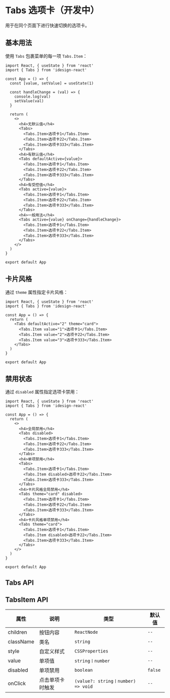 # Tabs 选项卡（开发中）

用于在同个页面下进行快速切换的选项卡。

## 基本用法

使用 `Tabs` 包裹菜单的每一项 `Tabs.Item`：

```tsx
import React, { useState } from 'react'
import { Tabs } from 'idesign-react'

const App = () => {
  const [value, setValue] = useState(1)

  const handleChange = (val) => {
    console.log(val)
    setValue(val)
  }

  return (
    <>
      <h4>无默认值</h4>
      <Tabs>
        <Tabs.Item>选项卡1</Tabs.Item>
        <Tabs.Item>选项卡22</Tabs.Item>
        <Tabs.Item>选项卡333</Tabs.Item>
      </Tabs>
      <h4>有默认值</h4>
      <Tabs defaultActive={value}>
        <Tabs.Item>选项卡1</Tabs.Item>
        <Tabs.Item>选项卡22</Tabs.Item>
        <Tabs.Item>选项卡333</Tabs.Item>
      </Tabs>
      <h4>有受控值</h4>
      <Tabs active={value}>
        <Tabs.Item>选项卡1</Tabs.Item>
        <Tabs.Item>选项卡22</Tabs.Item>
        <Tabs.Item>选项卡333</Tabs.Item>
      </Tabs>
      <h4>一般用法</h4>
      <Tabs active={value} onChange={handleChange}>
        <Tabs.Item>选项卡1</Tabs.Item>
        <Tabs.Item>选项卡22</Tabs.Item>
        <Tabs.Item>选项卡333</Tabs.Item>
      </Tabs>
    </>
  )
}

export default App
```

## 卡片风格

通过 `theme` 属性指定卡片风格：

```tsx
import React, { useState } from 'react'
import { Tabs } from 'idesign-react'

const App = () => {
  return (
    <Tabs defaultActive="2" theme="card">
      <Tabs.Item value="1">选项卡1</Tabs.Item>
      <Tabs.Item value="2">选项卡22</Tabs.Item>
      <Tabs.Item value="3">选项卡333</Tabs.Item>
    </Tabs>
  )
}

export default App
```

## 禁用状态

通过 `disabled` 属性指定选项卡禁用：

```tsx
import React, { useState } from 'react'
import { Tabs } from 'idesign-react'

const App = () => {
  return (
    <>
      <h4>全局禁用</h4>
      <Tabs disabled>
        <Tabs.Item>选项卡1</Tabs.Item>
        <Tabs.Item>选项卡22</Tabs.Item>
        <Tabs.Item>选项卡333</Tabs.Item>
      </Tabs>
      <h4>单项禁用</h4>
      <Tabs>
        <Tabs.Item>选项卡1</Tabs.Item>
        <Tabs.Item disabled>选项卡22</Tabs.Item>
        <Tabs.Item>选项卡333</Tabs.Item>
      </Tabs>
      <h4>卡片风格全局禁用</h4>
      <Tabs theme="card" disabled>
        <Tabs.Item>选项卡1</Tabs.Item>
        <Tabs.Item>选项卡22</Tabs.Item>
        <Tabs.Item>选项卡333</Tabs.Item>
      </Tabs>
      <h4>卡片风格单项禁用</h4>
      <Tabs theme="card">
        <Tabs.Item>选项卡1</Tabs.Item>
        <Tabs.Item disabled>选项卡22</Tabs.Item>
        <Tabs.Item>选项卡333</Tabs.Item>
      </Tabs>
    </>
  )
}

export default App
```

## Tabs API

<API hideTitle />

## TabsItem API

| 属性      | 说明             | 类型                               | 默认值  |
| --------- | ---------------- | ---------------------------------- | ------- |
| children  | 按钮内容         | `ReactNode`                        | `--`      |
| className | 类名             | `string`                           | `--`      |
| style     | 自定义样式       | `CSSProperties`                    | `--`      |
| value     | 单项值           | `string〡number`                   | `--`      |
| disabled  | 单项禁用         | `boolean`                          | `false` |
| onClick   | 点击单项卡时触发 | `(value?: string〡number) => void` | `--`      |
